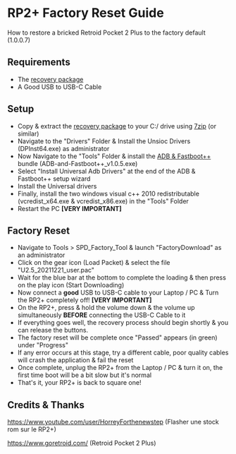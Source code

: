 # RP2+ Factory Reset Guide

How to restore a bricked Retroid Pocket 2 Plus to the factory default (1.0.0.7)

## Requirements

- The [recovery package](https://1drv.ms/u/s!Ajcgl6BwvQj1hyHKxcpGSc9gelvE?e=0adeKq)
- A Good USB to USB-C Cable

## Setup

- Copy & extract the [recovery package](https://1drv.ms/u/s!Ajcgl6BwvQj1hyHKxcpGSc9gelvE?e=0adeKq) to your C:/ drive using [7zip](https://www.7-zip.org/download.html) (or  similar)
- Navigate to the "Drivers" Folder & Install the Unsioc Drivers (DPInst64.exe) as administrator
- Now Navigate to the "Tools" Folder & install the [ADB & Fastboot++](https://forum.xda-developers.com/t/tool-windows-adb-fastboot-may-2022.3944288/) bundle (ADB-and-Fastboot++_v1.0.5.exe)
- Select "Install Universal Adb Drivers" at the end of the ADB & Fastboot++ setup wizard 
- Install the Universal drivers
- Finally, install the two windows visual c++ 2010 redistributable (vcredist_x64.exe & vcredist_x86.exe) in the "Tools" Folder 
- Restart the PC **[VERY IMPORTANT]**

## Factory Reset

- Navigate to Tools > SPD_Factory_Tool & launch "FactoryDownload" as an administrator
- Click on the gear icon (Load Packet) & select the file "U2.5_20211221_user.pac"
- Wait for the blue bar at the bottom to complete the loading & then press on the play icon (Start Downloading)
- Now connect a **good** USB to USB-C cable to your Laptop / PC  & Turn the RP2+ completely off! **[VERY IMPORTANT]**
- On the RP2+, press & hold the volume down & the volume up simultaneously **BEFORE** connecting the USB-C Cable to it
- If everything goes well, the recovery process should begin shortly & you can release the buttons. 
- The factory reset will be complete once "Passed" appears (in green) under "Progress"
- If any error occurs at this stage, try a different cable, poor quality cables will crash the application & fail the reset
- Once complete, unplug the RP2+ from the Laptop / PC & turn it on, the first time boot will be a bit slow but it's normal
- That's it, your RP2+ is back to square one!

## Credits & Thanks

https://www.youtube.com/user/HorreyForthenewstep (Flasher une stock rom sur le RP2+)

https://www.goretroid.com/ (Retroid Pocket 2 Plus)
